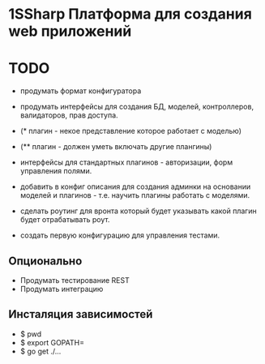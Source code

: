 # 1SSharp Платформа для создания web приложений

# TODO
- продумать формат конфигуратора
- продумать интерфейсы для создания БД, моделей, контроллеров, валидаторов, прав доступа.
- (* плагин - некое представление которое работает с моделью)
- (** плагин - должен уметь включать другие плангины)


- интерфейсы для стандартных плагинов - авторизации, форм управления полями.
- добавить в конфиг описания для создания админки на основании моделей и плагинов - т.е. 
научить плагины работать с моделями.

- сделать роутинг для вронта который будет указывать какой плагин будет отрабатывать роут.

- создать первую конфигурацию для управления тестами.

## Опционально
- Продумать тестирование REST 
- Продумать интеграцию


## Инсталяция зависимостей
- $ pwd
- $ export GOPATH=<your PWD output>
- $ go get ./...



 
